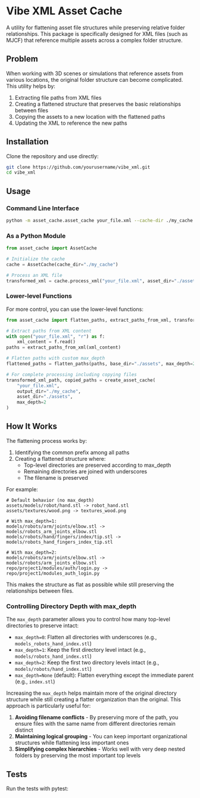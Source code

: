 # Vibe XML Asset Cache

A utility for flattening asset file structures while preserving relative folder relationships. This package is specifically designed for XML files (such as MJCF) that reference multiple assets across a complex folder structure.

## Problem

When working with 3D scenes or simulations that reference assets from various locations, the original folder structure can become complicated. This utility helps by:

1. Extracting file paths from XML files
2. Creating a flattened structure that preserves the basic relationships between files
3. Copying the assets to a new location with the flattened paths
4. Updating the XML to reference the new paths

## Installation

Clone the repository and use directly:

```bash
git clone https://github.com/yourusername/vibe_xml.git
cd vibe_xml
```

## Usage

### Command Line Interface

```bash
python -m asset_cache.asset_cache your_file.xml --cache-dir ./my_cache --asset-dir ./assets --max-depth 2
```

### As a Python Module

```python
from asset_cache import AssetCache

# Initialize the cache
cache = AssetCache(cache_dir="./my_cache")

# Process an XML file
transformed_xml = cache.process_xml("your_file.xml", asset_dir="./assets", max_depth=2)
```

### Lower-level Functions

For more control, you can use the lower-level functions:

```python
from asset_cache import flatten_paths, extract_paths_from_xml, transform_xml_paths, create_asset_cache

# Extract paths from XML content
with open("your_file.xml", "r") as f:
    xml_content = f.read()
paths = extract_paths_from_xml(xml_content)

# Flatten paths with custom max_depth
flattened_paths = flatten_paths(paths, base_dir="./assets", max_depth=2)

# For complete processing including copying files
transformed_xml_path, copied_paths = create_asset_cache(
    "your_file.xml", 
    output_dir="./my_cache",
    asset_dir="./assets",
    max_depth=2
)
```

## How It Works

The flattening process works by:

1. Identifying the common prefix among all paths
2. Creating a flattened structure where:
   - Top-level directories are preserved according to max_depth
   - Remaining directories are joined with underscores
   - The filename is preserved

For example:

```
# Default behavior (no max_depth)
assets/models/robot/hand.stl -> robot_hand.stl
assets/textures/wood.png -> textures_wood.png

# With max_depth=1:
models/robots/arm/joints/elbow.stl -> models/robots_arm_joints_elbow.stl
models/robots/hand/fingers/index/tip.stl -> models/robots_hand_fingers_index_tip.stl

# With max_depth=2:
models/robots/arm/joints/elbow.stl -> models/robots/arm_joints_elbow.stl
repo/project1/modules/auth/login.py -> repo/project1/modules_auth_login.py
```

This makes the structure as flat as possible while still preserving the relationships between files.

### Controlling Directory Depth with max_depth

The `max_depth` parameter allows you to control how many top-level directories to preserve intact:

- `max_depth=0`: Flatten all directories with underscores (e.g., `models_robots_hand_index.stl`)
- `max_depth=1`: Keep the first directory level intact (e.g., `models/robots_hand_index.stl`)
- `max_depth=2`: Keep the first two directory levels intact (e.g., `models/robots/hand_index.stl`)
- `max_depth=None` (default): Flatten everything except the immediate parent (e.g., `index.stl`)

Increasing the `max_depth` helps maintain more of the original directory structure while still creating a flatter organization than the original. This approach is particularly useful for:

1. **Avoiding filename conflicts** - By preserving more of the path, you ensure files with the same name from different directories remain distinct
2. **Maintaining logical grouping** - You can keep important organizational structures while flattening less important ones
3. **Simplifying complex hierarchies** - Works well with very deep nested folders by preserving the most important top levels

## Tests

Run the tests with pytest:

```